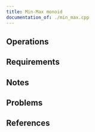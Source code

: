 ```yaml
---
title: Min-Max monoid
documentation_of: ./min_max.cpp
---
```


## Operations

## Requirements

## Notes

## Problems

## References
